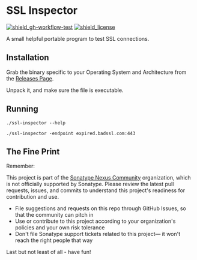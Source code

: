 # SSL Inspector

<!-- Badges Section -->

[![shield_gh-workflow-test]][link_gh-workflow-test]
[![shield_license]][license_file]

<!-- Add other badges or shields as appropriate -->

A small helpful portable program to test SSL connections.

## Installation

Grab the binary specific to your Operating System and Architecture from the [Releases Page](https://github.com/sonatype-nexus-community/ssl-inspector/releases).

Unpack it, and make sure the file is executable.

## Running

```
./ssl-inspector --help
```

```
./ssl-inspector -endpoint expired.badssl.com:443
```

## The Fine Print

Remember:

This project is part of the [Sonatype Nexus Community](https://github.com/sonatype-nexus-community) organization, which is not officially supported by Sonatype. Please review the latest pull requests, issues, and commits to understand this project's readiness for contribution and use.

-   File suggestions and requests on this repo through GitHub Issues, so that the community can pitch in
-   Use or contribute to this project according to your organization's policies and your own risk tolerance
-   Don't file Sonatype support tickets related to this project— it won't reach the right people that way

Last but not least of all - have fun!

<!-- Links Section -->

[shield_gh-workflow-test]: https://img.shields.io/github/actions/workflow/status/sonatype-nexus-community/ssl-inspector/build.yaml?branch=main&logo=GitHub&logoColor=white 'build'
[shield_license]: https://img.shields.io/github/license/sonatype-nexus-community/ssl-inspector?logo=open%20source%20initiative&logoColor=white 'license'
[link_gh-workflow-test]: https://github.com/sonatype-nexus-community/ssl-inspector/actions/workflows/build.yaml?query=branch%3Amain
[license_file]: https://github.com/sonatype-nexus-community/ssl-inspector/blob/main/LICENSE
